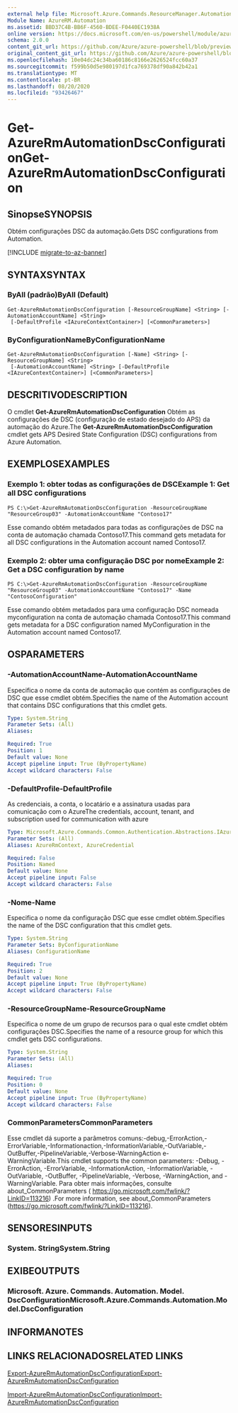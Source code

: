 ```yaml
---
external help file: Microsoft.Azure.Commands.ResourceManager.Automation.dll-Help.xml
Module Name: AzureRM.Automation
ms.assetid: BBD37C4B-BB6F-4560-BDEE-F0440EC1938A
online version: https://docs.microsoft.com/en-us/powershell/module/azurerm.automation/get-azurermautomationdscconfiguration
schema: 2.0.0
content_git_url: https://github.com/Azure/azure-powershell/blob/preview/src/ResourceManager/Automation/Commands.Automation/help/Get-AzureRmAutomationDscConfiguration.md
original_content_git_url: https://github.com/Azure/azure-powershell/blob/preview/src/ResourceManager/Automation/Commands.Automation/help/Get-AzureRmAutomationDscConfiguration.md
ms.openlocfilehash: 10e04dc24c34ba60186c8166e2626524fcc60a37
ms.sourcegitcommit: f599b50d5e980197d1fca769378df90a842b42a1
ms.translationtype: MT
ms.contentlocale: pt-BR
ms.lasthandoff: 08/20/2020
ms.locfileid: "93426467"
---
```

# <span data-ttu-id="172cb-101">Get-AzureRmAutomationDscConfiguration</span><span class="sxs-lookup"><span data-stu-id="172cb-101">Get-AzureRmAutomationDscConfiguration</span></span>

## <span data-ttu-id="172cb-102">Sinopse</span><span class="sxs-lookup"><span data-stu-id="172cb-102">SYNOPSIS</span></span>
<span data-ttu-id="172cb-103">Obtém configurações DSC da automação.</span><span class="sxs-lookup"><span data-stu-id="172cb-103">Gets DSC configurations from Automation.</span></span>

[!INCLUDE [migrate-to-az-banner](../../includes/migrate-to-az-banner.md)]

## <span data-ttu-id="172cb-104">SYNTAX</span><span class="sxs-lookup"><span data-stu-id="172cb-104">SYNTAX</span></span>

### <span data-ttu-id="172cb-105">ByAll (padrão)</span><span class="sxs-lookup"><span data-stu-id="172cb-105">ByAll (Default)</span></span>
```
Get-AzureRmAutomationDscConfiguration [-ResourceGroupName] <String> [-AutomationAccountName] <String>
 [-DefaultProfile <IAzureContextContainer>] [<CommonParameters>]
```

### <span data-ttu-id="172cb-106">ByConfigurationName</span><span class="sxs-lookup"><span data-stu-id="172cb-106">ByConfigurationName</span></span>
```
Get-AzureRmAutomationDscConfiguration [-Name] <String> [-ResourceGroupName] <String>
 [-AutomationAccountName] <String> [-DefaultProfile <IAzureContextContainer>] [<CommonParameters>]
```

## <span data-ttu-id="172cb-107">DESCRITIVO</span><span class="sxs-lookup"><span data-stu-id="172cb-107">DESCRIPTION</span></span>
<span data-ttu-id="172cb-108">O cmdlet **Get-AzureRmAutomationDscConfiguration** Obtém as configurações de DSC (configuração de estado desejado do APS) da automação do Azure.</span><span class="sxs-lookup"><span data-stu-id="172cb-108">The **Get-AzureRmAutomationDscConfiguration** cmdlet gets APS Desired State Configuration (DSC) configurations from Azure Automation.</span></span>

## <span data-ttu-id="172cb-109">EXEMPLOS</span><span class="sxs-lookup"><span data-stu-id="172cb-109">EXAMPLES</span></span>

### <span data-ttu-id="172cb-110">Exemplo 1: obter todas as configurações de DSC</span><span class="sxs-lookup"><span data-stu-id="172cb-110">Example 1: Get all DSC configurations</span></span>
```
PS C:\>Get-AzureRmAutomationDscConfiguration -ResourceGroupName "ResourceGroup03" -AutomationAccountName "Contoso17"
```

<span data-ttu-id="172cb-111">Esse comando obtém metadados para todas as configurações de DSC na conta de automação chamada Contoso17.</span><span class="sxs-lookup"><span data-stu-id="172cb-111">This command gets metadata for all DSC configurations in the Automation account named Contoso17.</span></span>

### <span data-ttu-id="172cb-112">Exemplo 2: obter uma configuração DSC por nome</span><span class="sxs-lookup"><span data-stu-id="172cb-112">Example 2: Get a DSC configuration by name</span></span>
```
PS C:\>Get-AzureRmAutomationDscConfiguration -ResourceGroupName "ResourceGroup03" -AutomationAccountName "Contoso17" -Name "ContosoConfiguration"
```

<span data-ttu-id="172cb-113">Esse comando obtém metadados para uma configuração DSC nomeada myconfiguration na conta de automação chamada Contoso17.</span><span class="sxs-lookup"><span data-stu-id="172cb-113">This command gets metadata for a DSC configuration named MyConfiguration in the Automation account named Contoso17.</span></span>

## <span data-ttu-id="172cb-114">OS</span><span class="sxs-lookup"><span data-stu-id="172cb-114">PARAMETERS</span></span>

### <span data-ttu-id="172cb-115">-AutomationAccountName</span><span class="sxs-lookup"><span data-stu-id="172cb-115">-AutomationAccountName</span></span>
<span data-ttu-id="172cb-116">Especifica o nome da conta de automação que contém as configurações de DSC que esse cmdlet obtém.</span><span class="sxs-lookup"><span data-stu-id="172cb-116">Specifies the name of the Automation account that contains DSC configurations that this cmdlet gets.</span></span>

```yaml
Type: System.String
Parameter Sets: (All)
Aliases:

Required: True
Position: 1
Default value: None
Accept pipeline input: True (ByPropertyName)
Accept wildcard characters: False
```

### <span data-ttu-id="172cb-117">-DefaultProfile</span><span class="sxs-lookup"><span data-stu-id="172cb-117">-DefaultProfile</span></span>
<span data-ttu-id="172cb-118">As credenciais, a conta, o locatário e a assinatura usadas para comunicação com o Azure</span><span class="sxs-lookup"><span data-stu-id="172cb-118">The credentials, account, tenant, and subscription used for communication with azure</span></span>

```yaml
Type: Microsoft.Azure.Commands.Common.Authentication.Abstractions.IAzureContextContainer
Parameter Sets: (All)
Aliases: AzureRmContext, AzureCredential

Required: False
Position: Named
Default value: None
Accept pipeline input: False
Accept wildcard characters: False
```

### <span data-ttu-id="172cb-119">-Nome</span><span class="sxs-lookup"><span data-stu-id="172cb-119">-Name</span></span>
<span data-ttu-id="172cb-120">Especifica o nome da configuração DSC que esse cmdlet obtém.</span><span class="sxs-lookup"><span data-stu-id="172cb-120">Specifies the name of the DSC configuration that this cmdlet gets.</span></span>

```yaml
Type: System.String
Parameter Sets: ByConfigurationName
Aliases: ConfigurationName

Required: True
Position: 2
Default value: None
Accept pipeline input: True (ByPropertyName)
Accept wildcard characters: False
```

### <span data-ttu-id="172cb-121">-ResourceGroupName</span><span class="sxs-lookup"><span data-stu-id="172cb-121">-ResourceGroupName</span></span>
<span data-ttu-id="172cb-122">Especifica o nome de um grupo de recursos para o qual este cmdlet obtém configurações DSC.</span><span class="sxs-lookup"><span data-stu-id="172cb-122">Specifies the name of a resource group for which this cmdlet gets DSC configurations.</span></span>

```yaml
Type: System.String
Parameter Sets: (All)
Aliases:

Required: True
Position: 0
Default value: None
Accept pipeline input: True (ByPropertyName)
Accept wildcard characters: False
```

### <span data-ttu-id="172cb-123">CommonParameters</span><span class="sxs-lookup"><span data-stu-id="172cb-123">CommonParameters</span></span>
<span data-ttu-id="172cb-124">Esse cmdlet dá suporte a parâmetros comuns:-debug,-ErrorAction,-ErrorVariable,-Informationaction,-InformationVariable,-OutVariable,-OutBuffer,-PipelineVariable,-Verbose-WarningAction e-WarningVariable.</span><span class="sxs-lookup"><span data-stu-id="172cb-124">This cmdlet supports the common parameters: -Debug, -ErrorAction, -ErrorVariable, -InformationAction, -InformationVariable, -OutVariable, -OutBuffer, -PipelineVariable, -Verbose, -WarningAction, and -WarningVariable.</span></span> <span data-ttu-id="172cb-125">Para obter mais informações, consulte about_CommonParameters ( https://go.microsoft.com/fwlink/?LinkID=113216) .</span><span class="sxs-lookup"><span data-stu-id="172cb-125">For more information, see about_CommonParameters (https://go.microsoft.com/fwlink/?LinkID=113216).</span></span>

## <span data-ttu-id="172cb-126">SENSORES</span><span class="sxs-lookup"><span data-stu-id="172cb-126">INPUTS</span></span>

### <span data-ttu-id="172cb-127">System. String</span><span class="sxs-lookup"><span data-stu-id="172cb-127">System.String</span></span>

## <span data-ttu-id="172cb-128">EXIBE</span><span class="sxs-lookup"><span data-stu-id="172cb-128">OUTPUTS</span></span>

### <span data-ttu-id="172cb-129">Microsoft. Azure. Commands. Automation. Model. DscConfiguration</span><span class="sxs-lookup"><span data-stu-id="172cb-129">Microsoft.Azure.Commands.Automation.Model.DscConfiguration</span></span>

## <span data-ttu-id="172cb-130">INFORMA</span><span class="sxs-lookup"><span data-stu-id="172cb-130">NOTES</span></span>

## <span data-ttu-id="172cb-131">LINKS RELACIONADOS</span><span class="sxs-lookup"><span data-stu-id="172cb-131">RELATED LINKS</span></span>

[<span data-ttu-id="172cb-132">Export-AzureRmAutomationDscConfiguration</span><span class="sxs-lookup"><span data-stu-id="172cb-132">Export-AzureRmAutomationDscConfiguration</span></span>](./Export-AzureRmAutomationDscConfiguration.md)

[<span data-ttu-id="172cb-133">Import-AzureRmAutomationDscConfiguration</span><span class="sxs-lookup"><span data-stu-id="172cb-133">Import-AzureRmAutomationDscConfiguration</span></span>](./Import-AzureRmAutomationDscConfiguration.md)


